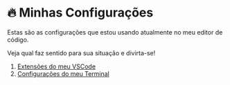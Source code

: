# 🔥 Minhas Configurações
Estas são as configurações que estou usando atualmente no meu editor de código.

Veja qual faz sentido para sua situação e divirta-se!

01. [Extensões do meu VSCode](vscode-extensions/vscode-extensions.md)
01. [Configurações do meu Terminal](terminal-config/terminal-config.md)
